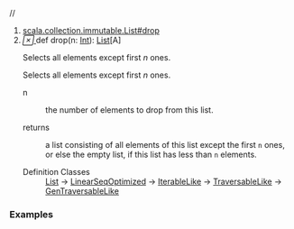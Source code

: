 //
<ol>
<li><a href="https://www.scala-lang.org/api/2.12.3/scala/collection/immutable/List.html#drop(n:Int):List[A]">scala.collection.immutable.List#drop</a></li>
<li name="scala.collection.immutable.List#drop" visbl="pub" class="indented0 " data-isabs="false" fullcomment="yes" group="Ungrouped"> <a id="drop(n:Int):List[A]"></a><a id="drop(Int):List[A]"></a> <span class="permalink"> <a href="../../../scala/collection/immutable/List.html#drop(n:Int):List[A]" title="Permalink"> <i class="material-icons"></i> </a> </span> <span class="modifier_kind"> <span class="modifier"></span> <span class="kind">def</span> </span> <span class="symbol"> <span class="name">drop</span><span class="params">(<span name="n">n: <a href="../../Int.html" class="extype" name="scala.Int">Int</a></span>)</span><span class="result">: <a href="" class="extype" name="scala.collection.immutable.List">List</a>[<span class="extype" name="scala.collection.immutable.List.A">A</span>]</span> </span> <p class="shortcomment cmt">Selects all elements except first <i>n</i> ones.</p>
 <div class="fullcomment">
  <div class="comment cmt">
   <p>Selects all elements except first <i>n</i> ones. </p>
  </div>
  <dl class="paramcmts block">
   <dt class="param">
    n
   </dt>
   <dd class="cmt">
    <p>the number of elements to drop from this list.</p>
   </dd>
   <dt>
    returns
   </dt>
   <dd class="cmt">
    <p>a list consisting of all elements of this list except the first <code>n</code> ones, or else the empty list, if this list has less than <code>n</code> elements.</p>
   </dd>
  </dl>
  <dl class="attributes block"> 
   <dt>
    Definition Classes
   </dt>
   <dd>
    <a href="" class="extype" name="scala.collection.immutable.List">List</a> → 
    <a href="../LinearSeqOptimized.html" class="extype" name="scala.collection.LinearSeqOptimized">LinearSeqOptimized</a> → 
    <a href="../IterableLike.html" class="extype" name="scala.collection.IterableLike">IterableLike</a> → 
    <a href="../TraversableLike.html" class="extype" name="scala.collection.TraversableLike">TraversableLike</a> → 
    <a href="../GenTraversableLike.html" class="extype" name="scala.collection.GenTraversableLike">GenTraversableLike</a>
   </dd>
  </dl>
 </div> </li>
        </ol>


### Examples





























